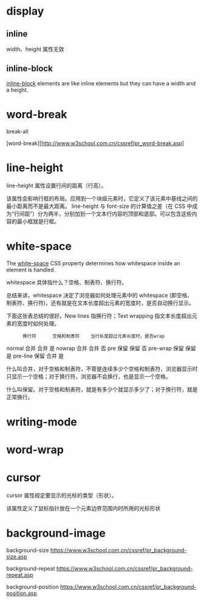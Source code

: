 # display
## inline
width、height 属性无效

## inline-block
[inline-block][3] elements are like inline elements but they can have a width and a height.


# word-break
break-all

[word-break][http://www.w3school.com.cn/cssref/pr_word-break.asp]

# line-height
line-height 属性设置行间的距离（行高）。

该属性会影响行框的布局。应用到一个块级元素时，它定义了该元素中基线之间的最小距离而不是最大距离。
line-height 与 font-size 的计算值之差（在 CSS 中成为“行间距”）分为两半，分别加到一个文本行内容的顶部和底部。可以包含这些内容的最小框就是行框。

# white-space
The [white-space][1] CSS property determines how whitespace inside an element is handled.

whitespace 具体指什么？空格、制表符、换行符。

总结来讲，whitespace 决定了浏览器如何处理元素中的 whitespace (即空格、制表符、换行符)，还有就是在文本长度超出元素的宽度时，是否自动换行显示。

下面这张表总结的很好。New lines 指换行符；Text wrapping 指文本长度超出元素的宽度时如何处理。

          换行符      空格和制表符    当行长度超过元素长度时，是否wrap
normal    合并        合并          是
nowrap    合并        合并          否
pre       保留        保留          否
pre-wrap  保留        保留      是
pre-line  保留        合并      是

什么叫合并，对于空格和制表符，不管是连续多少个空格和制表符，浏览器显示时只显示一个空格；对于换行符，浏览器不会换行，也是显示一个空格。

什么叫保留。对于空格和制表符，就是有多少个就显示多少了；对于换行符，就是正常换行。





# writing-mode




# word-wrap

# cursor
cursor 属性规定要显示的光标的类型（形状）。

该属性定义了鼠标指针放在一个元素边界范围内时所用的光标形状

# background-image
background-size
https://www.w3school.com.cn/cssref/pr_background-size.asp

background-repeat
https://www.w3school.com.cn/cssref/pr_background-repeat.asp

background-position
https://www.w3school.com.cn/cssref/pr_background-position.asp

[1]: https://developer.mozilla.org/en-US/docs/Web/CSS/white-space "white-space"
[2]: http://www.w3school.com.cn/cssref/pr_dim_line-height.asp "CSS line-height 属性"
[3]: https://www.w3schools.com/css/css_inline-block.asp "CSS Layout - inline-block"